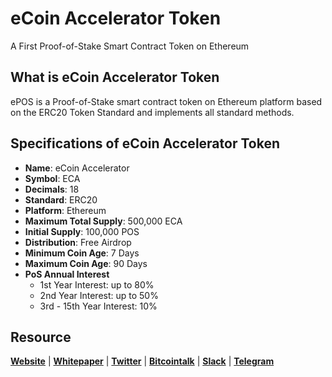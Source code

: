# eCoin Accelerator Token
A First Proof-of-Stake Smart Contract Token on Ethereum

## What is eCoin Accelerator  Token
ePOS is a Proof-of-Stake smart contract token on Ethereum platform based on the ERC20 Token Standard and implements all standard methods. 

## Specifications of eCoin Accelerator Token
* **Name**: eCoin Accelerator
* **Symbol**: ECA
* **Decimals**: 18
* **Standard**: ERC20
* **Platform**: Ethereum
* **Maximum Total Supply**: 500,000 ECA
* **Initial Supply**: 100,000 POS
* **Distribution**: Free Airdrop
* **Minimum Coin Age**: 7 Days
* **Maximum Coin Age**: 90 Days
* **PoS Annual Interest**
  + 1st Year Interest: up to 80%
  + 2nd Year Interest: up to 50%
  + 3rd - 15th Year Interest: 10%

## Resource
**[Website](https://websitesoon.org)** | **[Whitepaper](https://websitesoon.org/whitepaper.pdf)** | **[Twitter](https://twitter/ePoSToken)**  | **[Bitcointalk](https://bitcointalk.org/)** | **[Slack](https://join.slack.com/)** | **[Telegram](https://t.me/)**
